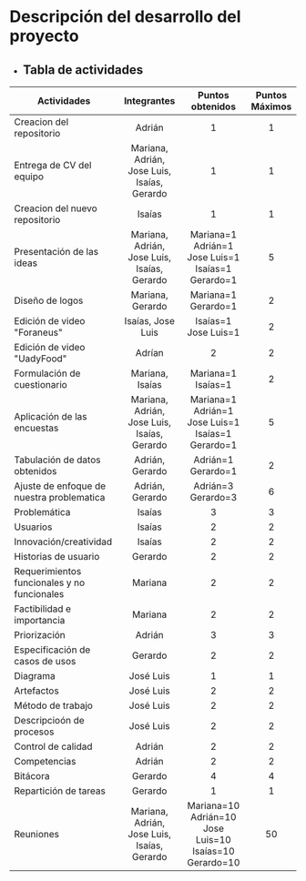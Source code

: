  # Descripción del desarrollo del proyecto

* ## Tabla de actividades

| Actividades | Integrantes | Puntos obtenidos | Puntos Máximos |
| ------------- |:-------------:|:-------------:| :-------------:| 
| Creacion del repositorio | Adrián | 1 | 1 |
| Entrega de CV del equipo| Mariana, Adrián, Jose Luis, Isaías, Gerardo | 1 | 1 |
| Creacion del nuevo repositorio | Isaías | 1 | 1 |
| Presentación de las ideas | Mariana, Adrián, Jose Luis, Isaías, Gerardo | Mariana=1 Adrián=1 Jose Luis=1 Isaías=1 Gerardo=1 | 5 |
| Diseño de logos | Mariana, Gerardo | Mariana=1 Gerardo=1 | 2 |
| Edición de video "Foraneus" | Isaías, Jose Luis | Isaías=1 Jose Luis=1 | 2 |
| Edición de video "UadyFood" | Adrían | 2 | 2 |
| Formulación de cuestionario | Mariana, Isaías | Mariana=1 Isaías=1 | 2 |
| Aplicación de las encuestas | Mariana, Adrián, Jose Luis, Isaías, Gerardo | Mariana=1 Adrián=1 Jose Luis=1 Isaías=1 Gerardo=1 | 5 |
| Tabulación de datos obtenidos | Adrián, Gerardo | Adrián=1 Gerardo=1 | 2 |
| Ajuste de enfoque de nuestra problematica | Adrián, Gerardo | Adrián=3 Gerardo=3 | 6
| Problemática| Isaías | 3 | 3 |
| Usuarios | Isaías | 2 | 2 |
| Innovación/creatividad| Isaías | 2 | 2 |
| Historias de usuario| Gerardo | 2 | 2 |
| Requerimientos funcionales y no funcionales| Mariana | 2 | 2 |
| Factibilidad e importancia| Mariana | 2 | 2 |
| Priorización| Adrián | 3 | 3 |
| Especificación de casos de usos | Gerardo | 2 | 2 |
| Diagrama | José Luis | 1 |1 |
| Artefactos | José Luis | 2 | 2 |
| Método de trabajo | José Luis | 2 | 2 |
| Descripcioón de procesos | José Luis | 2 | 2 |
| Control de calidad | Adrián | 2 | 2 |
| Competencias | Adrián | 2 | 2 |
| Bitácora| Gerardo | 4 | 4 |
| Repartición de tareas| Gerardo | 1 | 1 |
| Reuniones | Mariana, Adrián, Jose Luis, Isaías, Gerardo | Mariana=10 Adrián=10 Jose Luis=10 Isaías=10 Gerardo=10 | 50 | 
